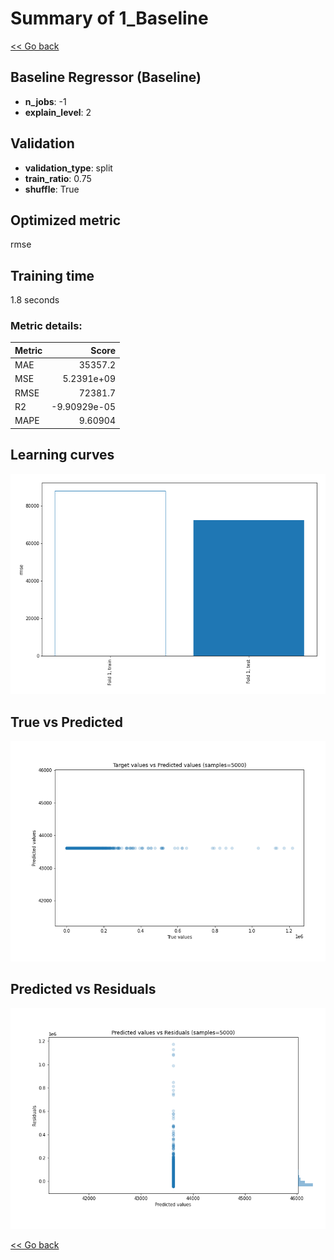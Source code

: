 # Summary of 1_Baseline

[<< Go back](../README.md)


## Baseline Regressor (Baseline)
- **n_jobs**: -1
- **explain_level**: 2

## Validation
 - **validation_type**: split
 - **train_ratio**: 0.75
 - **shuffle**: True

## Optimized metric
rmse

## Training time

1.8 seconds

### Metric details:
| Metric   |           Score |
|:---------|----------------:|
| MAE      | 35357.2         |
| MSE      |     5.2391e+09  |
| RMSE     | 72381.7         |
| R2       |    -9.90929e-05 |
| MAPE     |     9.60904     |



## Learning curves
![Learning curves](learning_curves.png)
## True vs Predicted

![True vs Predicted](true_vs_predicted.png)


## Predicted vs Residuals

![Predicted vs Residuals](predicted_vs_residuals.png)



[<< Go back](../README.md)
